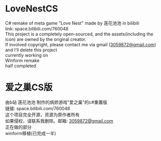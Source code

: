 # LoveNestCS
C# remake of meta game "Love Nest" made by 莲花池池 in bilibili<br />
link: space.bilibili.com/760048<br />
This project is a completely open-sourced, and the assets(including the icon) are owned by the original creator.<br />
If involved copyright, please contact me via gmail (3059872@gmail.com) and I'll delete this project<br />
currently working on<br />
Winform remake<br />
half completed<br />
# 爱之巢CS版
由b站 莲花池池 制作的病娇游戏"爱之巢"的c#重置版<br />
链接: space.bilibili.com/760048<br />
这个项目完全开源，资源为原作者所有<br />
如果侵权，请联系我删除。邮箱: 3059872@gmail.com<br />
正在做的部分<br />
winform移植(已完成一半)<br />
